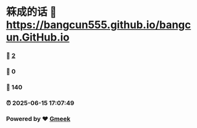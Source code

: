 # 箖成的话 :link: https://bangcun555.github.io/bangcun.GitHub.io 
### :page_facing_up: [2](https://bangcun.github.io/bangcun.GitHub.io/tag.html) 
### :speech_balloon: 0 
### :hibiscus: 140 
### :alarm_clock: 2025-06-15 17:07:49 
### Powered by :heart: [Gmeek](https://github.com/Meekdai/Gmeek)
